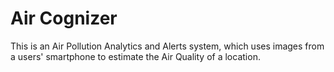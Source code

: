 # Air Cognizer
This is an Air Pollution Analytics and Alerts system, which uses images from a users' smartphone to estimate the Air Quality of a location.
